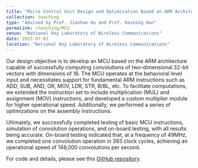 ```yaml
---
title: "Micro Control Unit Design and Optimization Based on ARM Architecture"
collection: teaching
type: "Advised by Prof. Jianhao Hu and Prof. Kaining Han"
permalink: /teaching/MCU
venue: "National Key Laboratory of Wireless Communications"
date: 2023-07-01
location: "National Key Laboratory of Wireless Communications"
---
```


Our design objective is to develop an MCU based on the ARM architecture capable of successfully computing convolutions of two-dimensional 32-bit vectors with dimensions of 16. The MCU operates at the behavioral level input and necessitates support for fundamental ARM instructions such as ADD, SUB, AND, OR, MOV, LDR, STR, B/BL, etc. To facilitate computations, we extended the instruction set to include multiplication (MUL) and assignment (MOV) instructions, and developed a custom multiplier module for higher operational speed. Additionally, we performed a series of optimizations on the assembly instructions.

Ultimately, we successfully completed testing of basic MCU instructions, simulation of convolution operations, and on-board testing, with all results being accurate. On-board testing indicated that, at a frequency of 49MHz, we completed one convolution operation in 393 clock cycles, achieving an operational speed of 148,000 convolutions per second.

For code and details, please see this [GitHub repository](https://github.com/TongZhao1030/MCU).
